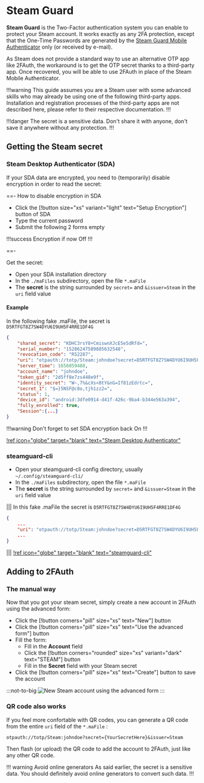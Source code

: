 # Steam Guard

__Steam Guard__ is the Two-Factor authentication system you can enable to protect your Steam account. It works exactly as any 2FA protection, except that the One-Time Passwords are generated by the [Steam Guard Mobile Authenticator](https://help.steampowered.com/faqs/view/7EFD-3CAE-64D3-1C31) only (or received by e-mail).

As Steam does not provide a standard way to use an alternative OTP app like 2FAuth, the workaround is to get the OTP secret thanks to a third-party app. Once recovered, you will be able to use 2FAuth in place of the Steam Mobile Authenticator.

!!!warning
This guide assumes you are a Steam user with some advanced skills who may already be using one of the following third-party apps. Installation and registration processes of the third-party apps are not described here, please refer to their respective documentation.
!!!

!!!danger
The secret is a sensitive data. Don't share it with anyone, don't save it anywhere without any protection.
!!!

## Getting the Steam secret

### Steam Desktop Authenticator (SDA)

If your SDA data are encrypted, you need to (temporarily) disable encryption in order to read the secret:

==- How to disable encryption in SDA

- Click the [!button size="xs" variant="light" text="Setup Encryption"] button of SDA
- Type the current password
- Submit the following 2 forms empty

!!!success
Encryption if now Off
!!!

==-

Get the secret:

- Open your SDA installation directory
- In the `./maFiles` subdirectory, open the file `*.maFile`
- The __secret__ is the string surrounded by `secret=` and `&issuer=Steam` in the `uri` field value

#### Example

In the following fake .maFile, the secret is `D5RTFGT8Z7SW4DYU6I9UH5F4RRE1DF4G`

```json !#5
{
    "shared_secret": "KDHC3rsY8+CmiswnXJcE5e5dRfd=",
    "serial_number": "15286247589885632548",
    "revocation_code": "R52287",
    "uri": "otpauth://totp/Steam:johndoe?secret=D5RTFGT8Z7SW4DYU6I9UH5F4RRE1DF4G&issuer=Steam",
    "server_time": 1656059488,
    "account_name": "johndoe",
    "token_gid": "2d5ff8e7zs448e9f",
    "identity_secret": "W~,7%&cXs<8tY&nG=If81zEdrtc=",
    "secret_1": "$=}5NSF@c8o,tjh1zz2=",
    "status": 1,
    "device_id": "android:3dfe0914-d41f-426c-9ba4-b344e563a394",
    "fully_enrolled": true,
    "Session":{...}
}
```

!!!warning
Don't forget to set SDA encryption back On
!!!

[!ref icon="globe" target="blank" text="Steam Desktop Authenticator"](https://github.com/Jessecar96/SteamDesktopAuthenticator)

### steamguard-cli

- Open your steamguard-cli config directory, usually `~/.config/steamguard-cli/`
- In the `./maFiles` subdirectory, open the file `*.maFile`
- The __secret__ is the string surrounded by `secret=` and `&issuer=Steam` in the `uri` field value

||| In this fake .maFile the secret is `D5RTFGT8Z7SW4DYU6I9UH5F4RRE1DF4G`

```json !#
{
    ...
    "uri": "otpauth://totp/Steam:johndoe?secret=D5RTFGT8Z7SW4DYU6I9UH5F4RRE1DF4G&issuer=Steam",
    ...
}
```

|||
[!ref icon="globe" target="blank" text="steamguard-cli"](https://github.com/dyc3/steamguard-cli)

## Adding to 2FAuth

### The manual way

Now that you got your steam secret, simply create a new account in 2FAuth using the advanced form:

- Click the [!button corners="pill" size="xs" text="New"] button
- Click the [!button corners="pill" size="xs" text="Use the advanced form"] button
- Fill the form:
  - Fill in the __Account__ field
  - Click the [!button corners="rounded" size="xs" variant="dark" text="STEAM"] button
  - Fill in the __Secret__ field with your Steam secret
- Click the [!button corners="pill" size="xs" text="Create"] button to save the account

:::not-to-big
![New Steam account using the advanced form](/static/steam_advanced_form.png)
:::

### QR code also works

If you feel more confortable with QR codes, you can generate a QR code from the entire `uri` field of the `*.maFile` :

```txt !#
otpauth://totp/Steam:johndoe?secret={YourSecretHere}&issuer=Steam
```

Then flash (or upload) the QR code to add the account to 2FAuth, just like any other QR code.

!!! warning Avoid online generators
As said earlier, the secret is a sensitive data. You should definitely avoid online generators to convert such data.
!!!
